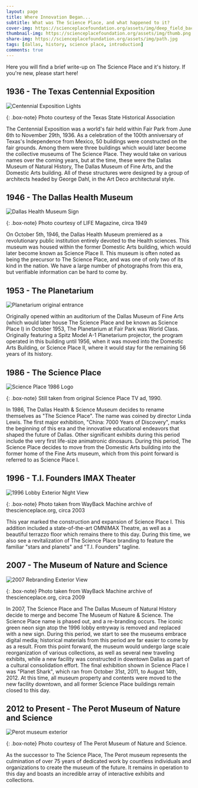 ```yaml
---
layout: page
title: Where Innovation Began...
subtitle: What was The Science Place, and what happened to it?
cover-img: https://scienceplacefoundation.org/assets/img/deep_field_backing.png
thumbnail-img: https://scienceplacefoundation.org/assets/img/thumb.png
share-img: https://scienceplacefoundation.org/assets/img/path.jpg
tags: [dallas, history, science place, introduction]
comments: true
---
```


Here you will find a brief write-up on The Science Place and it's history. If you're new, please start here!

## 1936 - The Texas Centennial Exposition

![Centennial Exposition Lights](https://250722-778774-raikfcquaxqncofqfm.stackpathdns.com/images/handbook/entries/FF/fair_park_dallas.jpg)

{: .box-note}
Photo courtesy of the Texas State Historical Association

The Centennial Exposition was a world's fair held within Fair Park from June 6th to November 29th, 1936. As a
celebration of the 100th anniversary of Texas's Independence from Mexico, 50 buildings were constructed on the fair
grounds. Among them were three buildings which would later become the collective museums of The Science Place. They
would take on various names over the coming years, but at the time, these were the
Dallas Museum of Natural History, The Dallas Museum of Fine Arts, and the Domestic Arts building.
All of these structures were designed by a group of architects headed by George Dahl, in the Art Deco architectural style.

## 1946 - The Dallas Health Museum

![Dallas Health Museum Sign](/assets/img/dhm_signage.jpg)

{: .box-note}
Photo courtesy of LIFE Magazine, circa 1949

On October 5th, 1946, the Dallas Health Museum premiered as a
revolutionary public institution entirely devoted to the Health sciences. This museum was housed within the former
Domestic Arts building, which would later become known as Science Place II. This museum is often noted as being the
precursor to The Science Place, and was one of only two of its kind in the nation. We have a large number of photographs
from this era, but verifiable information can be hard to come by.

## 1953 - The Planetarium

![Planetarium original entrance](/assets/img/dmfa-planetarium-entrance.jpg)

Originally opened within an auditorium of the Dallas Museum of Fine Arts (which would later house The Science Place and be known as Science Place I) in October 1953, The Planetarium at Fair
Park was World Class. Originally featuring a Spitz Model A-1 Planetarium projector, the program operated in this building until
1956, when it was moved into the Domestic Arts Building, or Science Place II, where it would stay for the remaining 56 years of its history.

## 1986 - The Science Place
![Science Place 1986 Logo](/assets/img/tsp_86_logo_videoclip.jpg)

{: .box-note}
Still taken from original Science Place TV ad, 1990.

In 1986, The Dallas Health & Science Museum decides to rename themselves as "The Science Place". The name was coined by director Linda Lewis. The first major exhibition,
"China: 7000 Years of Discovery", marks the beginning of this era and the innovative educational endeavors that shaped
the future of Dallas. Other significant exhibits during this period include the very first life-size animatronic
dinosaurs. During this period, The Science Place decides to move from the Domestic Arts building into the former home of the Fine Arts museum, which from this point forward is referred to as Science Place I.

## 1996 - T.I. Founders IMAX Theater

![1996 Lobby Exterior Night View](/assets/img/palazzo-interior-imax.jpg)

{: .box-note}
Photo taken from WayBack Machine archive of thescienceplace.org, circa 2003

This year marked the construction and expansion of Science Place I. This addition
included a state-of-the-art OMNIMAX Theatre, as well as a beautiful terrazzo floor which remains there to this day.
During this time, we also see a revitalization of The Science Place branding to feature the familiar "stars and planets"
and "T.I. Founders" tagline.

## 2007 - The Museum of Nature and Science

![2007 Rebranding Exterior View](/assets/img/palazzo-exterior-2007.jpg)

{: .box-note}
Photo taken from WayBack Machine archive of thescienceplace.org, circa 2009

In 2007, The Science Place and The Dallas Museum of Natural History decide to merge and become The Museum of Nature & Science. The Science Place name is phased out, and a re-branding occurs. The iconic green neon sign atop the 1996 lobby entryway is removed and replaced with a new sign.
During this period, we start to see the museums embrace digital media; historical materials from this period are
far easier to come by as a result. From this point forward, the museum would undergo large scale reorganization of various
collections, as well as several new traveling exhibits, while a new facility was constructed in downtown Dallas as
part of a cultural consolidation effort. The final exhibition shown in Science Place I was
"Planet Shark", which ran from October 31st, 2011, to August 14th, 2012. At this time, all museum property and contents
were moved to the new facility downtown, and all former Science Place buildings remain closed to this day.

## 2012 to Present - The Perot Museum of Nature and Science

![Perot museum exterior](/assets/img/perot_exterior.png)

{: .box-note}
Photo courtesy of The Perot Museum of Nature and Science.

As the successor to The Science Place, The Perot museum represents the culmination of over 75 years of dedicated
work by countless individuals and organizations to create the museum of the future. It remains in operation to this day
and boasts an incredible array of interactive exhibits and collections.
